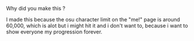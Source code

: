 Why did you make this ?

I made this because the osu character limit on the "me!" page is around 60,000, which is alot but i might hit it and i don't want to, because i want to show everyone my progression forever.
